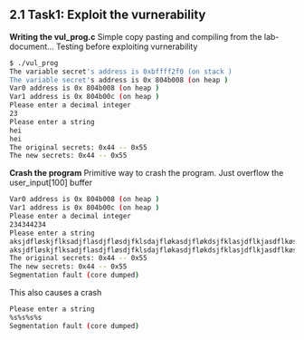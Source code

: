 

## 2.1 Task1: Exploit the vurnerability

**Writing the vul_prog.c**
Simple copy pasting and compiling from the lab-document...
Testing before exploiting vurnerability
```sh
$ ./vul_prog 
The variable secret's address is 0xbffff2f0 (on stack )
The variable secret's address is 0x 804b008 (on heap )
Var0 address is 0x 804b008 (on heap )
Var1 address is 0x 804b00c (on heap )
Please enter a decimal integer
23
Please enter a string
hei
hei
The original secrets: 0x44 -- 0x55
The new secrets: 0x44 -- 0x55
```

**Crash the program**
Primitive way to crash the program. Just overflow the user_input[100] buffer
```sh
Var0 address is 0x 804b008 (on heap )
Var1 address is 0x 804b00c (on heap )
Please enter a decimal integer
234344234
Please enter a string
aksjdfløskjflksadjflasdjfløsdjfklsdajfløkasdjfløkdsjfklasjdflkjasdflkøsadjfølkdsjflasjfløkjasdklføjasdlfkjasdløkfjalskødjfløaksdjfløkasdjfølkasdjfløkasdjfølkasdjfløksdajfølkadsjfløkdsajfløksdajflkjdasfløkdjsafkløjsadflkøjasdfløkjsadfløkasdjfølkdajsfklsdjafølkadsjfklø
aksjdfløskjflksadjflasdjfløsdjfklsdajfløkasdjfløkdsjfklasjdflkjasdflkøsadjfølkdsjflasjfløkjasdklføjasdlfkjasdløkfjalskødjfløaksdjfløkasdjfølkasdjfløkasdjfølkasdjfløksdajfølkadsjfløkdsajfløksdajflkjdasfløkdjsafkløjsadflkøjasdfløkjsadfløkasdjfølkdajsfklsdjafølkadsjfklø
The original secrets: 0x44 -- 0x55
The new secrets: 0x44 -- 0x55
Segmentation fault (core dumped)
```

This also causes a crash
```sh
Please enter a string
%s%s%s%s
Segmentation fault (core dumped)
```
